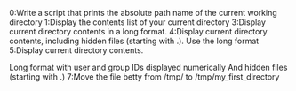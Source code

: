 0:Write a script that prints the absolute path name of the current working directory
1:Display the contents list of your current directory
3:Display current directory contents in a long format.
4:Display current directory contents, including hidden files (starting with .). Use the long format
5:Display current directory contents.

Long format
with user and group IDs displayed numerically
And hidden files (starting with .)
7:Move the file betty from /tmp/ to /tmp/my_first_directory
